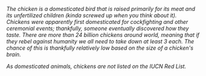 *The chicken is a domesticated bird that is raised primarily for its meat and its unfertilized children (kinda screwed up when you think about it). Chickens were apparently first domesticated for cockfighting and other ceremonial events; thankfully, someone eventually discovered how they taste. There are more than 24 billion chickens around world, meaning that if they rebel against humanity we all need to take down at least 3 each. The chance of this is thankfully relatively low based on the size of a chicken's brain.*

*As domesticated animals, chickens are not listed on the IUCN Red List.*
